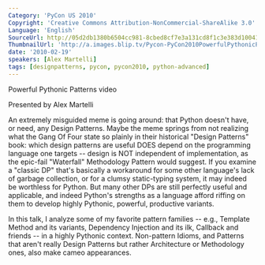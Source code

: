 ```yaml
---
Category: 'PyCon US 2010'
Copyright: 'Creative Commons Attribution-NonCommercial-ShareAlike 3.0'
Language: 'English'
SourceUrl: http://05d2db1380b6504cc981-8cbed8cf7e3a131cd8f1c3e383d10041.r93.cf2.rackcdn.com/pycon-us-2010/275_powerful-pythonic-patterns-186.m4v
ThumbnailUrl: 'http://a.images.blip.tv/Pycon-PyCon2010PowerfulPythonicPatterns186111-668.jpg'
date: '2010-02-19'
speakers: [Alex Martelli]
tags: [designpatterns, pycon, pycon2010, python-advanced]
---
```

Powerful Pythonic Patterns video

Presented by Alex Martelli

An extremely misguided meme is going around: that Python doesn't have, or
need, any Design Patterns. Maybe the meme springs from not realizing what the
Gang Of Four state so plainly in their historical "Design Patterns" book:
which design patterns are useful DOES depend on the programming language one
targets -- design is NOT independent of implementation, as the epic-fail
"Waterfall" Methodology Pattern would suggest. If you examine a "classic DP"
that's basically a workaround for some other language's lack of garbage
collection, or for a clumsy static-typing system, it may indeed be worthless
for Python. But many other DPs are still perfectly useful and applicable, and
indeed Python's strengths as a language afford riffing on them to develop
highly Pythonic, powerful, productive variants.

In this talk, I analyze some of my favorite pattern families -- e.g., Template
Method and its variants, Dependency Injection and its ilk, Callback and
friends -- in a highly Pythonic context. Non-pattern Idioms, and Patterns that
aren't really Design Patterns but rather Architecture or Methodology ones,
also make cameo appearances.

